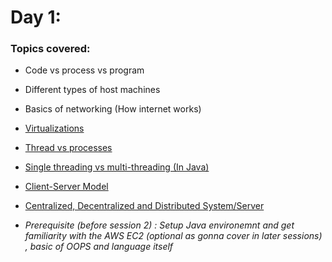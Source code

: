 # Day 1:
### Topics covered:
- Code vs process vs program
- Different types of host machines
- Basics of networking (How internet works)  
- [Virtualizations](https://docs.microsoft.com/en-us/windows-server/virtualization/virtualization#:~:text=Virtualization%20in%20Windows%20Server%20is,power%20workloads%20for%20your%20customers.)
- [Thread vs processes](https://www.geeksforgeeks.org/difference-between-process-and-thread/)
- [Single threading vs multi-threading (In Java)](https://pediaa.com/what-is-the-difference-between-single-thread-and-multi-thread-in-java/#:~:text=Single%20thread%20refers%20to%20executing,independently%20while%20sharing%20their%20resources.)
- [Client-Server Model](https://developer.mozilla.org/en-US/docs/Learn/Server-side/First_steps/Client-Server_overview)
- [Centralized, Decentralized and Distributed System/Server](https://www.geeksforgeeks.org/comparison-centralized-decentralized-and-distributed-systems/)

- _Prerequisite (before session 2) : Setup Java environemnt and get familiarity with the AWS EC2 (optional as gonna cover in later sessions) , basic of OOPS and language itself_

